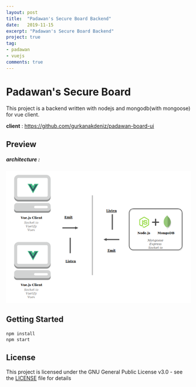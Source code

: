 ```yaml
---
layout: post
title:  "Padawan's Secure Board Backend"
date:   2019-11-15
excerpt: "Padawan's Secure Board Backend"
project: true
tag:
- padawan 
- vuejs
comments: true
---
```


# Padawan's Secure Board

This project is a backend written with nodejs and mongodb(with mongoose) for vue client. 

**client** : https://github.com/gurkanakdeniz/padawan-board-ui

## Preview

##### architecture :

![demo](https://raw.githubusercontent.com/gurkanakdeniz/padawan-board/master/screen/arch.png "demo")


## Getting Started

```
npm install
npm start
```

## License

This project is licensed under the GNU General Public License v3.0 - see the [LICENSE](LICENSE) file for details
